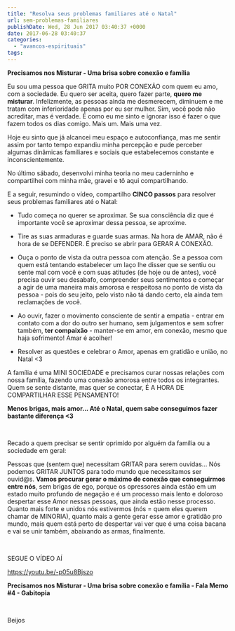 ```yaml
---
title: "Resolva seus problemas familiares até o Natal"
url: sem-problemas-familiares
publishDate: Wed, 28 Jun 2017 03:40:37 +0000
date: 2017-06-28 03:40:37
categories: 
  - "avancos-espirituais"
tags: 
---
```

<strong>Precisamos nos Misturar - Uma brisa sobre conexão e família</strong>

Eu sou uma pessoa que GRITA muito POR CONEXÃO com quem eu amo, com a sociedade. Eu quero ser aceita, quero fazer parte, <strong>quero me misturar</strong>. Infelizmente, as pessoas ainda me desmerecem, diminuem e me tratam com inferioridade apenas por eu ser mulher. Sim, você pode não acreditar, mas é verdade. É como eu me sinto e ignorar isso é fazer o que fazem todos os dias comigo. Mais um. Mais uma vez.

Hoje eu sinto que já alcancei meu espaço e autoconfiança, mas me sentir assim por tanto tempo expandiu minha percepção e pude perceber algumas dinâmicas familiares e sociais que estabelecemos constante e inconscientemente.

No último sábado, desenvolvi minha teoria no meu caderninho e compartilhei com minha mãe, gravei e tô aqui compartilhando.

E a seguir, resumindo o vídeo, compartilho <strong>CINCO passos</strong> para resolver seus problemas familiares até o Natal:

- Tudo começa no querer se aproximar. Se sua consciência diz que é importante você se aproximar dessa pessoa, se aproxime.

- Tire as suas armaduras e guarde suas armas. Na hora de AMAR, não é hora de se DEFENDER. É preciso se abrir para GERAR A CONEXÃO.

- Ouça o ponto de vista da outra pessoa com atenção. Se a pessoa com quem está tentando estabelecer um laço lhe disser que se sentiu ou sente mal com você e com suas atitudes (de hoje ou de antes), você precisa ouvir seu desabafo, compreender seus sentimentos e começar a agir de uma maneira mais amorosa e respeitosa no ponto de vista da pessoa - pois do seu jeito, pelo visto não tá dando certo, ela ainda tem reclamações de você.

- Ao ouvir, fazer o movimento consciente de sentir a empatia - entrar em contato com a dor do outro ser humano, sem julgamentos e sem sofrer também, <strong>ter compaixão</strong> - manter-se em amor, em conexão, mesmo que haja sofrimento! Amar é acolher!

- Resolver as questões e celebrar o Amor, apenas em gratidão e união, no Natal &lt;3

A família é uma MINI SOCIEDADE e precisamos curar nossas relações com nossa família, fazendo uma conexão amorosa entre todos os integrantes. Quem se sente distante, mas quer se conectar, É A HORA DE COMPARTILHAR ESSE PENSAMENTO!

<strong>Menos brigas, mais amor... Até o Natal, quem sabe conseguimos fazer bastante diferença &lt;3</strong>

&nbsp;

Recado a quem precisar se sentir oprimido por alguém da família ou a sociedade em geral:

Pessoas que (sentem que) necessitam GRITAR para serem ouvidas... Nós podemos GRITAR JUNTOS para todo mundo que necessitamos ser ouvid@s. <strong>Vamos procurar gerar o máximo de conexão que conseguirmos entre nós</strong>, sem brigas de ego, porque os opressores ainda estão em um estado muito profundo de negação e é um processo mais lento e doloroso despertar esse Amor nessas pessoas, que ainda estão nesse processo. Quanto mais forte e unidos nós estivermos (nós = quem eles querem chamar de MINORIA), quanto mais a gente gerar esse amor e gratidão pro mundo, mais quem está perto de despertar vai ver que é uma coisa bacana e vai se unir também, abaixando as armas, finalmente.

&nbsp;

SEGUE O VÍDEO AÍ

https://youtu.be/-p05u8Bjszo

<strong>Precisamos nos Misturar - Uma brisa sobre conexão e família - Fala Memo #4 - Gabitopia</strong>

&nbsp;

Beijos

&nbsp;
